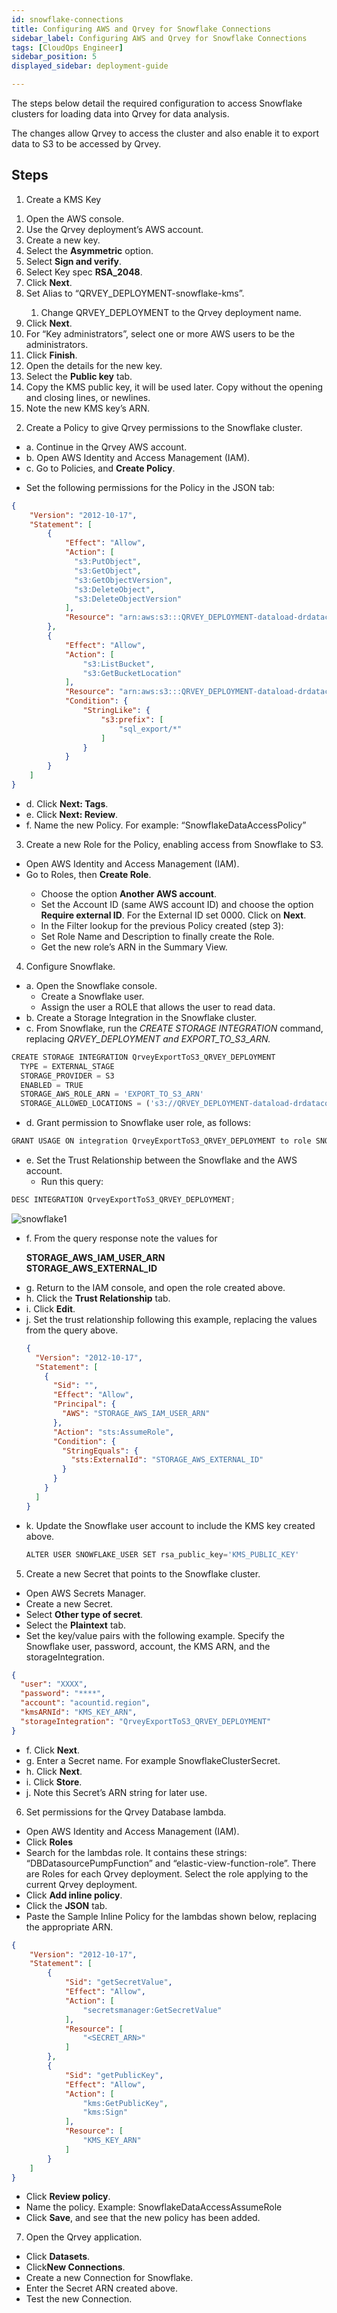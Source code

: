 ```yaml
---
id: snowflake-connections
title: Configuring AWS and Qrvey for Snowflake Connections
sidebar_label: Configuring AWS and Qrvey for Snowflake Connections
tags: [CloudOps Engineer]
sidebar_position: 5
displayed_sidebar: deployment-guide

---
```

<div style={{textAlign: "justify"}}>

The steps below detail the required configuration to access Snowflake clusters for loading data into Qrvey for data analysis.

The changes allow Qrvey to access the cluster and also enable it to export data to S3 to be accessed by Qrvey.

## Steps 
1. Create a KMS Key
<ol style={{listStyleType: 'lower-alpha'}}>
<li>Open the AWS console. </li>
<li>Use the Qrvey deployment’s AWS account.</li>
<li>Create a new key.</li>
<li>Select the <b>Asymmetric</b> option.</li>
<li>Select <b>Sign and verify</b>.</li>
<li>Select Key spec <b>RSA_2048</b>.</li>
<li>Click <b>Next</b>.</li>
<li>Set Alias to “QRVEY_DEPLOYMENT-snowflake-kms”.</li>
<ol style={{listStyle: 'lower-roman'}}>
<li>Change QRVEY_DEPLOYMENT to the Qrvey deployment name.</li>
</ol>
<li>Click <b>Next</b>.</li>
<li>For “Key administrators”, select one or more AWS users to be the administrators.</li>
<li>Click <b>Finish</b>.</li>
<li>Open the details for the new key.</li>
<li>Select the <b>Public key</b> tab.</li>
<li>Copy the KMS public key, it will be used later. Copy without the opening and closing lines, or newlines.</li>
<li>Note the new KMS key’s ARN.</li>
</ol>

2. Create a Policy to give Qrvey permissions to the Snowflake cluster.
<ul style={{listStyle: 'none'}}>
<li>a. Continue in the Qrvey AWS account.</li>
<li>b. Open AWS Identity and Access Management (IAM).</li>
<li>c. Go to Policies, and <b>Create Policy</b>.</li>
</ul>
<ul style={{listStyle: 'lower-roman', marginLeft: '40px'}}>
<li>Set the following permissions for the Policy in the JSON tab:</li>
</ul>

```json
{
    "Version": "2012-10-17",
    "Statement": [
        {
            "Effect": "Allow",
            "Action": [
              "s3:PutObject",
              "s3:GetObject",
              "s3:GetObjectVersion",
              "s3:DeleteObject",
              "s3:DeleteObjectVersion"
            ],
            "Resource": "arn:aws:s3:::QRVEY_DEPLOYMENT-dataload-drdatacommons/sql_export/*"
        },
        {
            "Effect": "Allow",
            "Action": [
                "s3:ListBucket",
                "s3:GetBucketLocation"
            ],
            "Resource": "arn:aws:s3:::QRVEY_DEPLOYMENT-dataload-drdatacommons",
            "Condition": {
                "StringLike": {
                    "s3:prefix": [
                        "sql_export/*"
                    ]
                }
            }
        }
    ]
}
```

<ul style={{listStyle: 'none', marginLeft: '20px'}}>
<li>d. Click <b>Next: Tags</b>.</li>
<li>e. Click <b>Next: Review</b>.</li>
<li>f. Name the new Policy. For example: “SnowflakeDataAccessPolicy”</li>
</ul>

3. Create a new Role for the Policy, enabling access from Snowflake to S3.
<ul style={{listStyle: 'lower-alpha'}}>
<li>Open AWS Identity and Access Management (IAM). </li>
<li>Go to Roles, then <b>Create Role</b>.</li>
<ul style={{listStyle: 'lower-roman'}}>
<li>Choose the option <b>Another AWS account</b>.</li>
<li>Set the Account ID (same AWS account ID) and choose the option <b>Require external ID</b>. For the External ID set 0000. Click on <b>Next</b>.</li>
<li>In the Filter lookup for the previous Policy created (step 3):</li>
<li>Set Role Name and Description to finally create the Role.</li>
<li>Get the new role’s ARN in the Summary View.</li>
</ul>
</ul>

4. Configure Snowflake.
<ul style={{listStyle: 'none'}}>
<li>a. Open the Snowflake console.
<ul style={{listStyle: 'lower-roman'}}>
<li>Create a Snowflake user.</li>
<li>Assign the user a ROLE that allows the user to read data.</li>
</ul></li>
<li>b. Create a Storage Integration in the Snowflake cluster.</li>
<li>c. From Snowflake, run the <i>CREATE STORAGE INTEGRATION</i> command, replacing <i>QRVEY_DEPLOYMENT and EXPORT_TO_S3_ARN.</i></li>
</ul>

```js
CREATE STORAGE INTEGRATION QrveyExportToS3_QRVEY_DEPLOYMENT
  TYPE = EXTERNAL_STAGE
  STORAGE_PROVIDER = S3
  ENABLED = TRUE
  STORAGE_AWS_ROLE_ARN = 'EXPORT_TO_S3_ARN'
  STORAGE_ALLOWED_LOCATIONS = ('s3://QRVEY_DEPLOYMENT-dataload-drdatacommons/sql_export/')
```

<ul style={{listStyle: 'none', marginLeft: '20px'}}>
<li>d. Grant permission to Snowflake user role, as follows:</li>
</ul>

```js
GRANT USAGE ON integration QrveyExportToS3_QRVEY_DEPLOYMENT to role SNOWFLAKE_USER_ROLE;
```
<ul style={{listStyle: 'none', marginLeft: '20px'}}>
<li>e. Set the Trust Relationship between the Snowflake and the AWS account.
  <ul style={{listStyle: 'lower-roman'}}>
  <li>Run this query:</li>
  </ul></li>
</ul>

```js
DESC INTEGRATION QrveyExportToS3_QRVEY_DEPLOYMENT;
```

![snowflake1](https://s3.amazonaws.com/cdn.qrvey.com/documentation_assets/get-started/managing-aws-cluster/snowflake.1.all.png)

<ul style={{listStyle: 'none', marginLeft: '20px'}}>
<li>f. From the query response note the values for

<b>STORAGE_AWS_IAM_USER_ARN  
STORAGE_AWS_EXTERNAL_ID
</b>
</li>

<li>g. Return to the IAM console, and open the role created above.</li>
<li>h. Click the <b>Trust Relationship</b> tab.</li>
<li>i. Click <b>Edit</b>.</li>
<li>j. Set the trust relationship following this example, replacing the values from the query above.</li>

```json
{
  "Version": "2012-10-17",
  "Statement": [
    {
      "Sid": "",
      "Effect": "Allow",
      "Principal": {
        "AWS": "STORAGE_AWS_IAM_USER_ARN"
      },
      "Action": "sts:AssumeRole",
      "Condition": {
        "StringEquals": {
          "sts:ExternalId": "STORAGE_AWS_EXTERNAL_ID"
        }
      }
    }
  ]
}
```
<li>k. Update the Snowflake user account to include the KMS key created above. <br/>

```js
ALTER USER SNOWFLAKE_USER SET rsa_public_key='KMS_PUBLIC_KEY'
```
</li>
</ul>

5. Create a new Secret that points to the Snowflake cluster.
<ul style={{listStyle: 'lower-alpha'}}>
<li>Open AWS Secrets Manager.</li>
<li>Create a new Secret.</li>
<li>Select <b>Other type of secret</b>.</li>
<li>Select the <b>Plaintext</b> tab.</li>
<li>Set the key/value pairs with the following example. Specify the Snowflake user, password, account, the KMS ARN, and the storageIntegration.</li>
</ul>

```json
{
  "user": "XXXX",
  "password": "****",
  "account": "acountid.region",
  "kmsARNId": "KMS_KEY_ARN",
  "storageIntegration": "QrveyExportToS3_QRVEY_DEPLOYMENT"
}
```
<ul style={{listStyle: 'none', marginLeft: '20px'}}>
<li>f. Click <b>Next</b>.</li>
<li>g. Enter a Secret name. For example SnowflakeClusterSecret.</li>
<li>h. Click <b>Next</b>.</li>
<li>i. Click <b>Store</b>.</li>
<li>j. Note this Secret’s ARN string for later use.</li>
</ul>

6. Set permissions for the Qrvey Database lambda.
<ul style={{listStyle: 'lower-alpha', marginLeft: '20px'}}>
<li>Open AWS Identity and Access Management (IAM).</li>
<li>Click <b>Roles</b></li>
<li>Search for the lambdas role. It contains these strings: “DBDatasourcePumpFunction” and “elastic-view-function-role”. There are Roles for each Qrvey deployment. Select the role applying to the current Qrvey deployment.</li>
<li>Click <b>Add inline policy</b>.</li>
<li>Click the <b>JSON</b> tab.</li>
<li>Paste the Sample Inline Policy for the lambdas shown below, replacing the appropriate ARN.</li>
</ul>

```json
{
    "Version": "2012-10-17",
    "Statement": [
        {
            "Sid": "getSecretValue",
            "Effect": "Allow",
            "Action": [
                "secretsmanager:GetSecretValue"
            ],
            "Resource": [
                "<SECRET_ARN>"
            ]
        },
        {
            "Sid": "getPublicKey",
            "Effect": "Allow",
            "Action": [
                "kms:GetPublicKey",
                "kms:Sign"
            ],
            "Resource": [
                "KMS_KEY_ARN"
            ]
        }
    ]
}
```
<ul style={{listStyle: 'lower-alpha', marginLeft: '20px'}}>
<li>Click <b>Review policy</b>.</li>
<li>Name the policy. Example: SnowflakeDataAccessAssumeRole</li>
<li>Click <b>Save</b>, and see that the new policy has been added.</li>
</ul>

7. Open the Qrvey application.
<ul style={{listStyle: 'lower-alpha', marginLeft: '20px'}}>
<li>Click <b>Datasets</b>.</li>
<li>Click<b>New Connections</b>.</li>
<li>Create a new Connection for Snowflake.</li>
<li>Enter the Secret ARN created above.</li>
<li>Test the new Connection.</li>
</ul>


</div>